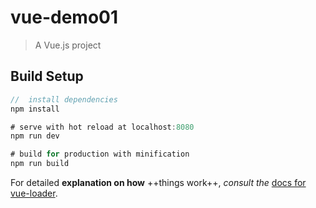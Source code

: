 # vue-demo01

> A Vue.js project

## Build Setup

``` java
//  install dependencies
npm install

# serve with hot reload at localhost:8080
npm run dev

# build for production with minification
npm run build
```

For detailed **explanation on how** ++things work++, *consult the* [docs for vue-loader](http://vuejs.github.io/vue-loader).
